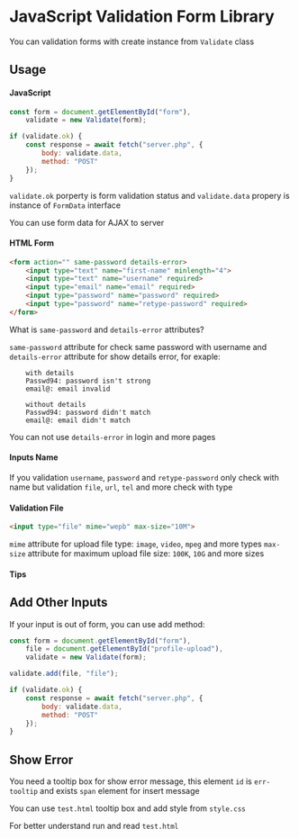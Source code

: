 JavaScript Validation Form Library
======================================================

You can validation forms with create instance from `Validate` class

## Usage

#### JavaScript

```js
const form = document.getElementById("form"),
    validate = new Validate(form);

if (validate.ok) {
    const response = await fetch("server.php", {
        body: validate.data,
        method: "POST"
    });
}
```

`validate.ok` porperty is form validation status and `validate.data` propery is instance of `FormData` interface

You can use form data for AJAX to server

#### HTML Form

```html
<form action="" same-password details-error>
    <input type="text" name="first-name" minlength="4">
    <input type="text" name="username" required>
    <input type="email" name="email" required>
    <input type="password" name="password" required>
    <input type="password" name="retype-password" required>
</form>
```

What is `same-password` and `details-error` attributes?

`same-password` attribute for check same password with username and
`details-error` attribute for show details error, for exaple:

```
    with details
    Passwd94: password isn't strong
    email@: email invalid
```

```
    without details
    Passwd94: password didn't match
    email@: email didn't match
```

You can not use `details-error` in login and more pages

#### Inputs Name

If you validation `username`, `password` and `retype-password` only check with name
but validation `file`, `url`, `tel` and more check with type

#### Validation File

```html
<input type="file" mime="wepb" max-size="10M">
```

`mime` attribute for upload file type: `image`, `video`, `mpeg` and more types
`max-size` attribute for maximum upload file size: `100K`, `10G` and more sizes

#### Tips


## Add Other Inputs

If your input is out of form, you can use add method:

```js
const form = document.getElementById("form"),
    file = document.getElementById("profile-upload"),
    validate = new Validate(form);

validate.add(file, "file");

if (validate.ok) {
    const response = await fetch("server.php", {
        body: validate.data,
        method: "POST"
    });
}
```

## Show Error

You need a tooltip box for show error message, this element `id` is `err-tooltip`
and exists `span` element for insert message

You can use `test.html` tooltip box and add style from `style.css`


For better understand run and read `test.html`